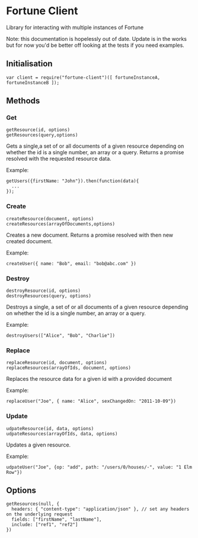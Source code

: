 # Fortune Client
Library for interacting with multiple instances of Fortune


Note: this documentation is hopelessly out of date. Update is in the works but for now you'd be better off looking at the tests if you need examples.


## Initialisation

```
var client = require("fortune-client")([ fortuneInstanceA, fortuneInstanceB ]);
```

## Methods

### Get
```
getResource(id, options)
getResources(query,options)
```

Gets a single,a set of or all documents of a given resource depending on whether the id is a single number, an array or a query. Returns a promise resolved with the requested resource data.

Example:
```
getUsers({firstName: "John"}).then(function(data){
  ...
});
```

### Create

```
createResource(document, options)
createResources(arrayOfDocuments,options)
```

Creates a new document. Returns a promise resolved with then new created document.

Example:
```
createUser({ name: "Bob", email: "bob@abc.com" })
```

### Destroy

```
destroyResource(id, options)
destroyResources(query, options)
```

Destroys a single, a set of or all documents of a given resource depending on whether the id is a single number, an array or a query.

Example:
```
destroyUsers(["Alice", "Bob", "Charlie"])
```

### Replace

```
replaceResource(id, document, options)
replaceResources(arrayOfIds, document, options)
```

Replaces the resource data for a given id with a provided document

Example:
```
replaceUser("Joe", { name: "Alice", sexChangedOn: "2011-10-09"})
```

### Update

```
udpateResource(id, data, options)
udpateResources(arrayOfIds, data, options)
```

Updates a given resource.

Example:

```
udpateUser("Joe", {op: "add", path: "/users/0/houses/-", value: "1 Elm Row"})
```


## Options

```
getResources(null, {
  headers: { "content-type": "application/json" }, // set any headers on the underlying request
  fields: ["firstName", "lastName"],
  include: ["ref1", "ref2"]
})
```

